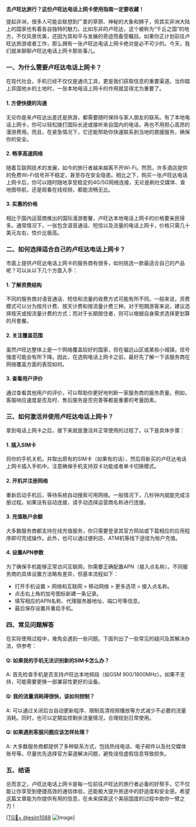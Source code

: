 **去卢旺达旅行？这份卢旺达电话上网卡使用指南一定要收藏！**

提起非洲，很多人可能会联想到广袤的草原、神秘的大象和狮子，但其实非洲大陆上的国家也有着各自独特的魅力。比如东非的卢旺达，这个被称为“千丘之国”的地方，不仅风景优美，还因为其和平与发展的奇迹而备受瞩目。如果你正计划前往卢旺达旅游或者工作，那么拥有一张卢旺达电话上网卡绝对是必不可少的。今天，我们就来聊聊卢旺达电话上网卡那些事儿。

### 一、为什么需要卢旺达电话上网卡？

在现代社会，手机已经不仅仅是通讯工具，更是我们获取信息的重要渠道。当你踏上异国他乡的土地时，一张本地电话上网卡的作用就显得尤为重要了。

#### 1. **方便快捷的沟通**
无论你是来卢旺达出差还是旅游，都需要随时保持与家人朋友的联系。有了本地电话上网卡，你可以轻松拨打国际长途或接听来自国内的电话，再也不用担心高昂的漫游费用。而且，在紧急情况下，它还能帮助你快速联系到当地的救援服务，确保你的安全。

#### 2. **畅享高速网络**
随着互联网技术的发展，如今的旅行者越来越离不开Wi-Fi。然而，许多酒店提供的免费Wi-Fi信号并不稳定，甚至存在安全隐患。相比之下，购买一张卢旺达电话上网卡后，你可以随时随地享受稳定的4G/5G网络连接，无论是刷社交媒体、查地图导航，还是观看在线视频，都能流畅无比。

#### 3. **实惠的价格**
相比于国内运营商推出的国际漫游套餐，卢旺达本地电话上网卡的价格要亲民得多。通常情况下，一张包含语音通话、短信以及流量的电话上网卡，价格只需几十美元左右，性价比极高。

### 二、如何选择适合自己的卢旺达电话上网卡？

市面上提供卢旺达电话上网卡的服务商有很多，如何挑选一款最适合自己的产品呢？可以从以下几个方面入手：

#### 1. **了解资费结构**
不同的服务商对语音通话、短信和流量的收费方式可能有所不同。一般来说，资费模式可以分为按月计费、按天计费和按流量计费三种。对于短期游客来说，建议选择按天或按流量计费的方式；而对于长期居住者，则可以根据自身需求选择更划算的月套餐。

#### 2. **关注覆盖范围**
虽然卢旺达整体上是一个网络覆盖较好的国家，但在偏远山区或某些小城镇，信号强度可能会有所下降。因此，在选购电话上网卡之前，最好先了解一下该服务商在网络覆盖方面的表现如何。

#### 3. **查看用户评价**
通过查看其他用户的评价，可以帮助你更好地判断一家服务商的服务质量。例如，客服响应速度是否及时、售后服务是否完善等都是重要的考量因素。

### 三、如何激活并使用卢旺达电话上网卡？

拿到电话上网卡之后，接下来就是激活并正常使用的过程了。以下是具体步骤：

#### 1. **插入SIM卡**
将你的手机关机，并取出原有的SIM卡（如果有的话），然后将新买的卢旺达电话上网卡插入手机中。注意确保手机支持双卡功能或者单卡切换模式。

#### 2. **开机并注册网络**
重新启动手机后，等待系统自动搜索可用网络。一般情况下，几秒钟内就能完成注册过程。如果没有自动连接，请手动选择运营商名称进行连接。

#### 3. **充值账户余额**
大多数服务商都支持在线充值服务，你只需要登录其官方网站或下载相应的应用程序即可完成操作。此外，也可以通过便利店、ATM机等线下途径为账户充值。

#### 4. **设置APN参数**
为了确保手机能够正常访问互联网，你需要正确配置APN（接入点名称）。不同服务商的具体设置方法略有差异，但基本流程如下：
   - 打开手机设置 > 网络和互联网 > 移动网络 > 更多选项 > 接入点名称。
   - 点击右上角的加号图标新建一条记录。
   - 填写相应的APN名称、代理服务器地址、端口号等信息。
   - 最后保存设置并重启手机。

### 四、常见问题解答

在实际使用过程中，难免会遇到一些问题。下面列出了一些常见的疑问及其解决办法，供参考：

#### Q: 如果我的手机无法识别新的SIM卡怎么办？
A: 首先检查手机是否支持卢旺达本地频段（如GSM 900/1800MHz）。如果不支持，可能需要更换一部兼容性更好的设备。

#### Q: 我的流量消耗得很快，该如何控制？
A: 可以通过关闭后台自动更新程序、限制高清视频播放等方式减少不必要的流量消耗。同时，也可以定期监控剩余流量情况，合理规划日常使用。

#### Q: 如果遇到客服问题应该怎样处理？
A: 大多数服务商都提供了多种联系方式，包括热线电话、电子邮件以及社交媒体账号等。尽量优先选择官方渠道解决问题，避免误信虚假信息导致损失。

### 五、结语

总而言之，卢旺达电话上网卡是每一位前往卢旺达的旅行者必备的好帮手。它不仅能让你享受到便捷高效的通信体验，还能极大提升旅途中的舒适度和安全感。希望这篇文章能为你提供有用的信息，在未来探索这个美丽国度的过程中助你一臂之力！

[[TG💪+ @esim1088](https://t.me/s/esim1088) ![Image](https://i.postimg.cc/4NQfJmqS/Snipaste-2025-05-13-00-14-12.png)]